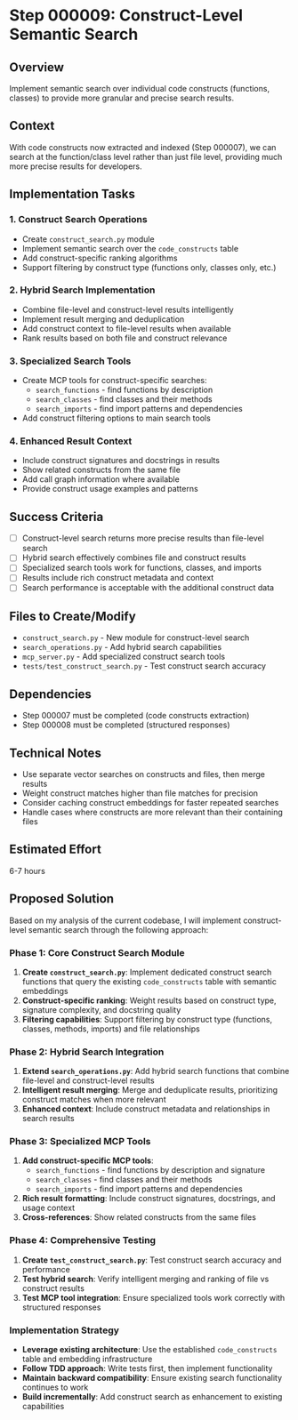 # Step 000009: Construct-Level Semantic Search

## Overview
Implement semantic search over individual code constructs (functions, classes) to provide more granular and precise search results.

## Context
With code constructs now extracted and indexed (Step 000007), we can search at the function/class level rather than just file level, providing much more precise results for developers.

## Implementation Tasks

### 1. Construct Search Operations
- Create `construct_search.py` module
- Implement semantic search over the `code_constructs` table
- Add construct-specific ranking algorithms
- Support filtering by construct type (functions only, classes only, etc.)

### 2. Hybrid Search Implementation
- Combine file-level and construct-level results intelligently
- Implement result merging and deduplication
- Add construct context to file-level results when available
- Rank results based on both file and construct relevance

### 3. Specialized Search Tools
- Create MCP tools for construct-specific searches:
  - `search_functions` - find functions by description
  - `search_classes` - find classes and their methods
  - `search_imports` - find import patterns and dependencies
- Add construct filtering options to main search tools

### 4. Enhanced Result Context
- Include construct signatures and docstrings in results
- Show related constructs from the same file
- Add call graph information where available
- Provide construct usage examples and patterns

## Success Criteria
- [ ] Construct-level search returns more precise results than file-level search
- [ ] Hybrid search effectively combines file and construct results
- [ ] Specialized search tools work for functions, classes, and imports
- [ ] Results include rich construct metadata and context
- [ ] Search performance is acceptable with the additional construct data

## Files to Create/Modify
- `construct_search.py` - New module for construct-level search
- `search_operations.py` - Add hybrid search capabilities
- `mcp_server.py` - Add specialized construct search tools
- `tests/test_construct_search.py` - Test construct search accuracy

## Dependencies
- Step 000007 must be completed (code constructs extraction)
- Step 000008 must be completed (structured responses)

## Technical Notes
- Use separate vector searches on constructs and files, then merge results
- Weight construct matches higher than file matches for precision
- Consider caching construct embeddings for faster repeated searches
- Handle cases where constructs are more relevant than their containing files

## Estimated Effort
6-7 hours

## Proposed Solution

Based on my analysis of the current codebase, I will implement construct-level semantic search through the following approach:

### Phase 1: Core Construct Search Module
1. **Create `construct_search.py`**: Implement dedicated construct search functions that query the existing `code_constructs` table with semantic embeddings
2. **Construct-specific ranking**: Weight results based on construct type, signature complexity, and docstring quality
3. **Filtering capabilities**: Support filtering by construct type (functions, classes, methods, imports) and file relationships

### Phase 2: Hybrid Search Integration
1. **Extend `search_operations.py`**: Add hybrid search functions that combine file-level and construct-level results
2. **Intelligent result merging**: Merge and deduplicate results, prioritizing construct matches when more relevant
3. **Enhanced context**: Include construct metadata and relationships in search results

### Phase 3: Specialized MCP Tools
1. **Add construct-specific MCP tools**: 
   - `search_functions` - find functions by description and signature
   - `search_classes` - find classes and their methods 
   - `search_imports` - find import patterns and dependencies
2. **Rich result formatting**: Include construct signatures, docstrings, and usage context
3. **Cross-references**: Show related constructs from the same files

### Phase 4: Comprehensive Testing
1. **Create `test_construct_search.py`**: Test construct search accuracy and performance
2. **Test hybrid search**: Verify intelligent merging and ranking of file vs construct results
3. **Test MCP tool integration**: Ensure specialized tools work correctly with structured responses

### Implementation Strategy
- **Leverage existing architecture**: Use the established `code_constructs` table and embedding infrastructure
- **Follow TDD approach**: Write tests first, then implement functionality
- **Maintain backward compatibility**: Ensure existing search functionality continues to work
- **Build incrementally**: Add construct search as enhancement to existing capabilities